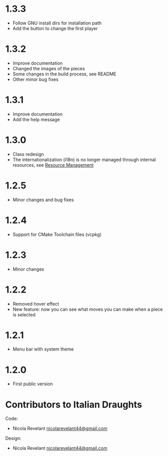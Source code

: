 # 1.3.3

- Follow GNU install dirs for installation path
- Add the button to change the first player

# 1.3.2

- Improve documentation
- Changed the images of the pieces
- Some changes in the build process, see README
- Other minor bug fixes

# 1.3.1

- Improve documentation
- Add the help message

# 1.3.0

- Class redesign
- The internationalization (i18n) is no longer managed through internal resources,
see [Resource Management](src/Resources/README.md)

# 1.2.5

- Minor changes and bug fixes

# 1.2.4

- Support for CMake Toolchain files (vcpkg)

# 1.2.3

- Minor changes

# 1.2.2

- Removed hover effect
- New feature: now you can see what moves you can make when a piece is selected

# 1.2.1

- Menu bar with system theme

# 1.2.0

- First public version


# Contributors to Italian Draughts

Code:

- Nicola Revelant <nicolarevelant44@gmail.com>

Design:

- Nicola Revelant <nicolarevelant44@gmail.com>
